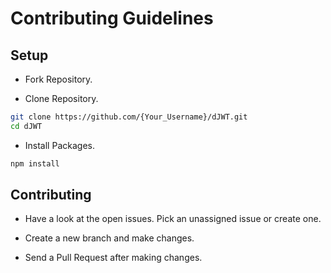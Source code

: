 # Contributing Guidelines

## Setup

-   Fork Repository.

-   Clone Repository.

```sh
git clone https://github.com/{Your_Username}/dJWT.git
cd dJWT
```
-   Install Packages.

```sh
npm install
```

## Contributing

-   Have a look at the open issues. Pick an unassigned issue or create one.

-   Create a new branch and make changes.

-   Send a Pull Request after making changes.